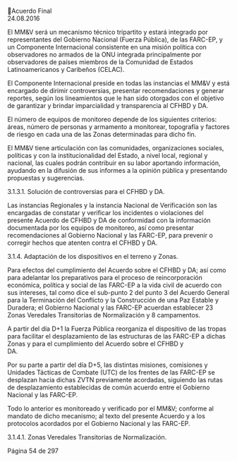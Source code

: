 Acuerdo Final  
24.08.2016  

 
El  MM&V  será  un  mecanismo  técnico  tripartito  y  estará  integrado  por  representantes  del  Gobierno 
Nacional  (Fuerza  Pública),  de  las  FARC-EP,  y  un  Componente  Internacional  consistente  en  una  misión 
política con observadores no armados de la ONU integrada principalmente por observadores de países 
miembros de la Comunidad de Estados Latinoamericanos y Caribeños (CELAC).  
 
El  Componente  Internacional  preside  en  todas  las  instancias  el  MM&V  y  está  encargado  de  dirimir 
controversias,  presentar  recomendaciones  y  generar  reportes,  según  los  lineamientos  que  le  han  sido 
otorgados con el objetivo de garantizar y brindar imparcialidad y transparencia al CFHBD y DA. 
 
El número de equipos de monitoreo depende de los siguientes criterios: áreas, número de personas y 
armamento a monitorear, topografía y factores de riesgo en cada una de las Zonas determinadas para 
dicho fin.  
 
El  MM&V  tiene  articulación  con  las  comunidades,  organizaciones  sociales,  políticas  y  con  la 
institucionalidad  del  Estado,  a  nivel  local,  regional  y  nacional,  las  cuales  podrán  contribuir  en  su  labor 
aportando  información,  ayudando  en  la  difusión  de  sus  informes  a  la  opinión  pública  y  presentando 
propuestas y sugerencias. 
 
3.1.3.1. Solución de controversias para el CFHBD y DA. 
 
Las instancias Regionales y la instancia Nacional de Verificación son las encargadas de constatar y verificar 
los  incidentes  o  violaciones  del  presente  Acuerdo  de  CFHBD  y  DA  de  conformidad  con  la  información 
documentada por los equipos de monitoreo, así como presentar recomendaciones al Gobierno Nacional 
y las FARC-EP, para prevenir o corregir hechos que atenten contra el CFHBD y DA. 
 
3.1.4. Adaptación de los dispositivos en el terreno y Zonas. 
 
Para efectos del cumplimiento del Acuerdo sobre el CFHBD y  DA; así como para adelantar los preparativos 
para el proceso de reincorporación económica, política y social de las FARC-EP a la vida civil de acuerdo 
con sus intereses, tal como dice el sub-punto 2 del punto 3 del Acuerdo General para la Terminación del 
Conflicto y la Construcción de una Paz Estable y Duradera; el Gobierno Nacional y las FARC-EP acuerdan 
establecer 23 Zonas Veredales Transitorias de Normalización y 8 campamentos.   
 
A partir del día D+1 la Fuerza Pública reorganiza el dispositivo de las tropas para facilitar el desplazamiento 
de las estructuras de las FARC-EP a dichas Zonas y para el cumplimiento del Acuerdo sobre el CFHBD y  
DA. 
 
Por su parte a partir del día D+5, las distintas misiones, comisiones y Unidades Tácticas de Combate (UTC) 
de los frentes de las FARC-EP se desplazan hacia dichas ZVTN previamente acordadas, siguiendo las rutas 
de desplazamiento establecidas de común acuerdo entre el Gobierno Nacional y las FARC-EP.  
 
Todo lo anterior es monitoreado y verificado por el MM&V; conforme al mandato de dicho mecanismo; 
al texto del presente Acuerdo y a los protocolos acordados por el Gobierno Nacional y las FARC-EP.  
 
3.1.4.1. Zonas Veredales Transitorias de Normalización.  
 
Página 54 de 297 
 

